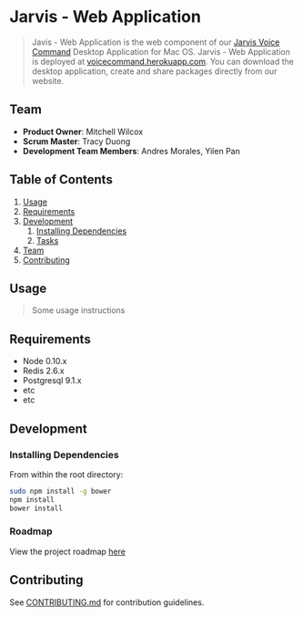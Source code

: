 # Jarvis - Web Application

> Javis - Web Application is the web component of our [Jarvis Voice Command](https://github.com/UncomfortableEggnog/UncomfortableEggnog-Desktop) Desktop Application for Mac OS.  Jarvis - Web Application is deployed at [voicecommand.herokuapp.com](http://voicecommand.herokuapp.com).  You can download the desktop application, create and share packages directly from our website.

## Team

  - __Product Owner__: Mitchell Wilcox
  - __Scrum Master__: Tracy Duong
  - __Development Team Members__: Andres Morales, Yilen Pan

## Table of Contents

1. [Usage](#Usage)
1. [Requirements](#requirements)
1. [Development](#development)
    1. [Installing Dependencies](#installing-dependencies)
    1. [Tasks](#tasks)
1. [Team](#team)
1. [Contributing](#contributing)

## Usage

> Some usage instructions

## Requirements

- Node 0.10.x
- Redis 2.6.x
- Postgresql 9.1.x
- etc
- etc

## Development

### Installing Dependencies

From within the root directory:

```sh
sudo npm install -g bower
npm install
bower install
```

### Roadmap

View the project roadmap [here](LINK_TO_PROJECT_ISSUES)


## Contributing

See [CONTRIBUTING.md](CONTRIBUTING.md) for contribution guidelines.
